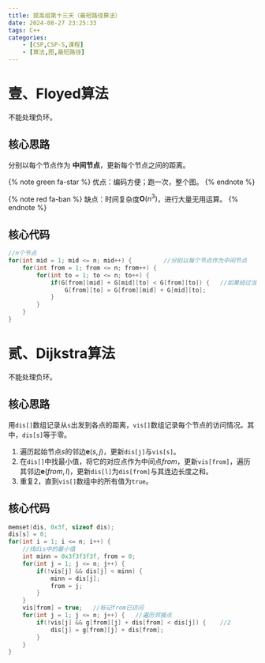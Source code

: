 ```yaml
---
title: 提高组第十三天（最短路径算法）
date: 2024-08-27 23:25:33
tags: C++
categories:
    - [CSP,CSP-S,课程]
    - [算法,图,最短路径]
---
```


# 壹、Floyed算法

不能处理负环。

## 核心思路
分别以每个节点作为 __中间节点__，更新每个节点之间的距离。

{% note green fa-star %}
优点：编码方便；跑一次，整个图。
{% endnote %}

{% note red fa-ban %}
缺点：时间复杂度$\mathbf{O}(n^3)$，进行大量无用运算。
{% endnote %}

## 核心代码
```c++
//n个节点
for(int mid = 1; mid <= n; mid++) {         //分别以每个节点作为中间节点
    for(int from = 1; from <= n; from++) {
        for(int to = 1; to <= n; to++) {
            if(G[from][mid] + G[mid][to] < G[from][to]) {   //如果经过当前中间节点比上一次的方案更优
                G[from][to] = G[from][mid] + G[mid][to];
            }
        }
    }
}
```

# 贰、Dijkstra算法

不能处理负环。

## 核心思路
用`dis[]`数组记录从`s`出发到各点的距离，`vis[]`数组记录每个节点的访问情况。其中，`dis[s]`等于零。

1. 遍历起始节点$s$的邻边$\mathbf{e}(s,j)$，更新`dis[j]`与`vis[s]`。
2. 在`dis[]`中找最小值，将它的对应点作为中间点$from$，更新`vis[from]`，遍历其邻边$\mathbf{e}(from,l)$，更新`dis[l]`为`dis[from]`与其连边长度之和。
3. 重复2，直到`vis[]`数组中的所有值为`true`。

## 核心代码
```c++
memset(dis, 0x3f, sizeof dis);
dis[s] = 0;
for(int i = 1; i <= n; i++) {
    //找dis中的最小值
    int minn = 0x3f3f3f3f, from = 0;
    for(int j = 1; j <= n; j++) {
        if(!vis[j] && dis[j] < minn) {
            minn = dis[j];
            from = j;
        }
    }
    vis[from] = true;   //标记from已访问
    for(int j = 1; j <= n; j++) {   //遍历邻接点
        if(!vis[j] && g[from][j] + dis[from] < dis[j]) {    //2
            dis[j] = g[from][j] + dis[from];
        }
    }
}
```